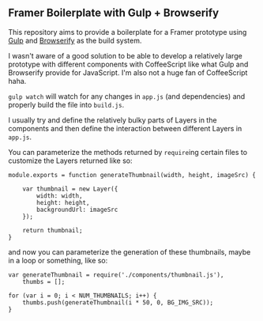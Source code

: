 ## Framer Boilerplate with Gulp + Browserify

This repository aims to provide a boilerplate for a Framer prototype using [Gulp](http://gulpjs.com/) and [Browserify](http://browserify.org/) as the build system.

I wasn't aware of a good solution to be able to develop a relatively large prototype with different components with CoffeeScript like what Gulp and Browserify provide for JavaScript. I'm also not a huge fan of CoffeeScript haha.

`gulp watch` will watch for any changes in `app.js` (and dependencies) and properly build the file into `build.js`.

I usually try and define the relatively bulky parts of Layers in the components and then define the interaction between different Layers in `app.js`.

You can parameterize the methods returned by `require`ing certain files to customize the Layers returned like so:

```
module.exports = function generateThumbnail(width, height, imageSrc) {

    var thumbnail = new Layer({
        width: width,
        height: height,
        backgroundUrl: imageSrc
    });

    return thumbnail;
}
```

and now you can parameterize the generation of these thumbnails, maybe in a loop or something, like so:

```
var generateThumbnail = require('./components/thumbnail.js'),
    thumbs = [];

for (var i = 0; i < NUM_THUMBNAILS; i++) {
    thumbs.push(generateThumbnail(i * 50, 0, BG_IMG_SRC));
}
```

